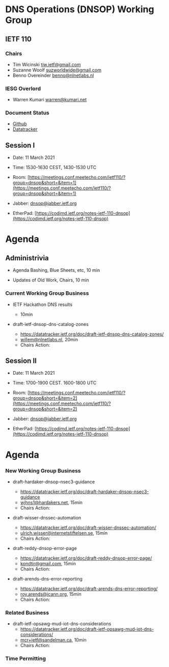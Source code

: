 
# DNS Operations (DNSOP) Working Group
## IETF 110

### Chairs
* Tim Wicinski [tjw.ietf@gmail.com](tjw.ietf@gmail.com)
* Suzanne Woolf [suzworldwide@gmail.com](suzworldwide@gmail.com)
* Benno Overeinder [benno@nlnetlabs.nl](benno@nlnetlabs.nl)

### IESG Overlord
* Warren Kumari [warren@kumari.net](warren@kumari.net)

### Document Status
* [Github](https://github.com/DNSOP/wg-materials/blob/master/dnsop-document-status.md)
* [Datatracker](https://datatracker.ietf.org/wg/dnsop/documents/)


## Session I

* Date: 11 March 2021
* Time: 1530-1630 CEST, 1430-1530 UTC
* Room: [https://meetings.conf.meetecho.com/ietf110/?group=dnsop&short=&item=1](https://meetings.conf.meetecho.com/ietf110/?group=dnsop&short=&item=1)

* Jabber:  [dnsop@jabber.ietf.org](dnsop@jabber.ietf.org)
* EtherPad: [https://codimd.ietf.org/notes-ietf-110-dnsop](https://codimd.ietf.org/notes-ietf-110-dnsop)

# Agenda

## Administrivia

* Agenda Bashing, Blue Sheets, etc,  10 min

* Updates of Old Work, Chairs, 10 min


### Current Working Group Business

*   IETF Hackathon DNS results
    -   10min


*   draft-ietf-dnsop-dns-catalog-zones
    - https://datatracker.ietf.org/doc/draft-ietf-dnsop-dns-catalog-zones/
    - willem@nlnetlabs.nl, 20min
    - Chairs Action:

## Session II

* Date: 11 March 2021
* Time: 1700-1900 CEST. 1600-1800 UTC
* Room: [https://meetings.conf.meetecho.com/ietf110/?group=dnsop&short=&item=2](https://meetings.conf.meetecho.com/ietf110/?group=dnsop&short=&item=2)

* Jabber:  [dnsop@jabber.ietf.org](dnsop@jabber.ietf.org)
* EtherPad: [https://codimd.ietf.org/notes-ietf-110-dnsop](https://codimd.ietf.org/notes-ietf-110-dnsop)

# Agenda


### New Working Group Business


*   draft-hardaker-dnsop-nsec3-guidance
    - https://datatracker.ietf.org/doc/draft-hardaker-dnsop-nsec3-guidance
    - wjhns1@hardakers.net, 15min
    - Chairs Action:

*   draft-wisser-dnssec-automation
    - https://datatracker.ietf.org/doc/draft-wisser-dnssec-automation/
    - ulrich.wisser@internetstiftelsen.se, 15min
    - Chairs Action:


*   draft-reddy-dnsop-error-page
    - https://datatracker.ietf.org/doc/draft-reddy-dnsop-error-page/
    - kondtir@gmail.com, 15min
    - Chairs Action:

*   draft-arends-dns-error-reporting
    - https://datatracker.ietf.org/doc/draft-arends-dns-error-reporting/
    - roy.arends@icann.org, 15min
    - Chairs Action:

### Related Business

*   draft-ietf-opsawg-mud-iot-dns-considerations
    - https://datatracker.ietf.org/doc/draft-ietf-opsawg-mud-iot-dns-considerations/
    - mcr+ietf@sandelman.ca, 10min
    - Chairs Action:

### Time Permitting


